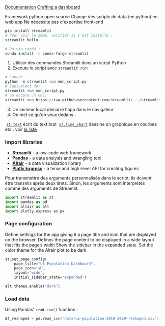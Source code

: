 [Documentation](https://docs.streamlit.io/)
[Crafting a dashboard](https://blog.streamlit.io/crafting-a-dashboard-app-in-python-using-streamlit/)

Framework python open source
Change des scripts de data (en python) en web app
Ne nécessite pas d'expertise front-end


```bash
pip install streamlit
# Pour voir la démo, vérifier si c'est installé :
streamlit hello

# Ou via conda :
conda install -c conda-forge streamlit
```


1. Utiliser des commandes Streamlit dans un script Python
2. Execute le script avec `streamlit run`:
```python
# Lancer
python -m streamlit run mon_script.py
# Equivalent de:
streamlit run mon_script.py
# ou encore un URL:
streamlit run https://raw.githubusercontent.com/streamlit/.../streamlit_app.py`
```
3. Un serveur local démarre l'app dans le navigateur
4. On met ce qu'on veux dedans :

 [`st.text`](https://docs.streamlit.io/develop/api-reference/text/st.text) écrit du text brut
 [`st.line_chart`](https://docs.streamlit.io/develop/api-reference/charts/st.line_chart) dessine un graphique en courbes
etc.. voir [la liste](https://docs.streamlit.io/develop/api-reference)

### Import libraries
- **Streamlit** - a low-code web framework
- [**Pandas**](https://pandas.pydata.org/?ref=blog.streamlit.io) - a data analysis and wrangling tool
- [**Altair**](https://pypi.org/project/altair/?ref=blog.streamlit.io) - a data visualization library
- [**Plotly Express**](https://plotly.com/python/plotly-express/?ref=blog.streamlit.io) - a terse and high-level API for creating figures  

Pour transmettre des arguments personnalisés dans le script, ils doivent être transmis après deux tirets. Sinon, les arguments sont interprétés comme des arguments de Streamlit.


```python
import streamlit as st
import pandas as pd
import altair as alt
import plotly.express as px
```

### Page configuration

Define settings for the app
giving it a page title and icon that are displayed on the browser. 
Defines the page content to be displayed in a wide layout that fits the page’s width
Show the sidebar in the expanded state.
Set the color theme for the Altair plot to be dark

```python
st.set_page_config(
    page_title="US Population Dashboard",
    page_icon="🏂",
    layout="wide",
    initial_sidebar_state="expanded")

alt.themes.enable("dark")
```
### Load data

Using Pandas’ `read_csv()` function :

```python
df_reshaped = pd.read_csv('data/us-population-2010-2019-reshaped.csv')
```
